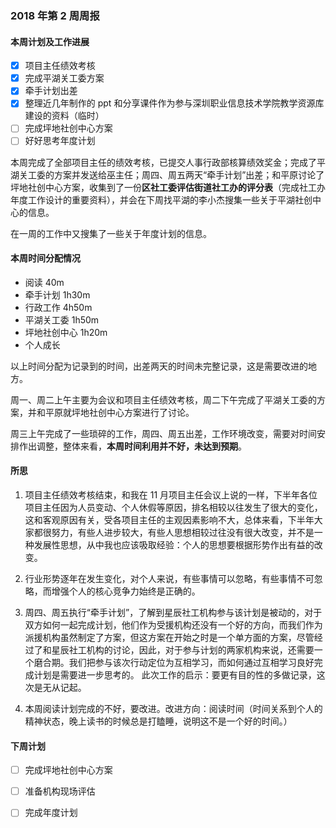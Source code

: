 ### 2018 年第 2 周周报
#### 本周计划及工作进展
- [x] 项目主任绩效考核
- [x] 完成平湖关工委方案
- [x] 牵手计划出差
- [x] 整理近几年制作的 ppt 和分享课件作为参与深圳职业信息技术学院教学资源库建设的资料（临时）
- [ ] 完成坪地社创中心方案
- [ ] 好好思考年度计划

本周完成了全部项目主任的绩效考核，已提交人事行政部核算绩效奖金；完成了平湖关工委的方案并发送给巫主任；周四、周五两天“牵手计划”出差；和平原讨论了坪地社创中心方案，收集到了一份**区社工委评估街道社工办的评分表**（完成社工办年度工作设计的重要资料），并会在下周找平湖的李小杰搜集一些关于平湖社创中心的信息。

在一周的工作中又搜集了一些关于年度计划的信息。

#### 本周时间分配情况
- 阅读 40m
- 牵手计划 1h30m
- 行政工作 4h50m
- 平湖关工委 1h50m
- 坪地社创中心 1h20m
- 个人成长 

以上时间分配为记录到的时间，出差两天的时间未完整记录，这是需要改进的地方。

周一、周二上午主要为会议和项目主任绩效考核，周二下午完成了平湖关工委的方案，并和平原就坪地社创中心方案进行了讨论。

周三上午完成了一些琐碎的工作，周四、周五出差，工作环境改变，需要对时间安排作出调整，整体来看，**本周时间利用并不好，未达到预期**。

#### 所思
1. 项目主任绩效考核结束，和我在 11 月项目主任会议上说的一样，下半年各位项目主任因为人员变动、个人休假等原因，排名相较以往发生了很大的变化，这和客观原因有关，受各项目主任的主观因素影响不大，总体来看，下半年大家都很努力，有些人进步较大，有些人思想相较过往没有很大改变，并不是一种发展性思想，从中我也应该吸取经验：个人的思想要根据形势作出有益的改变。

1. 行业形势逐年在发生变化，对个人来说，有些事情可以忽略，有些事情不可忽略，而增强个人的核心竞争力始终是正确的。

1. 周四、周五执行“牵手计划”，了解到星辰社工机构参与该计划是被动的，对于双方如何一起完成计划，他们作为受援机构还没有一个好的方向，而我们作为派援机构虽然制定了方案，但这方案在开始之时是一个单方面的方案，尽管经过了和星辰社工机构的讨论，因此，对于参与计划的两家机构来说，还需要一个磨合期。我们把参与该次行动定位为互相学习，而如何通过互相学习良好完成计划是需要进一步思考的。
   此次工作的启示：要更有目的性的多做记录，这次是无从记起。

1. 本周阅读计划完成的不好，要改进。改进方向：阅读时间（时间关系到个人的精神状态，晚上读书的时候总是打瞌睡，说明这不是一个好的时间。）

#### 下周计划
- [ ] 完成坪地社创中心方案
- [ ] 准备机构现场评估
- [ ] 完成年度计划


